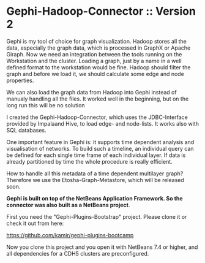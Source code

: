 Gephi-Hadoop-Connector :: Version 2
===================================

Gephi is my tool of choice for graph visualization. Hadoop stores all the data, especially the graph
data, which is processed in GraphX or Apache Giraph. Now we need an integration between the tools running on the
Workstation and the cluster. Loading a graph, just by a name in a well defined format to the workstation would be fine. Hadoop should filter the graph and before we load it, we should calculate some edge and node properties.

We can also load the graph data from Hadoop into Gephi instead of manualy handling all the files. It worked well in the beginning, but on the long run this will be no solution

I created the Gephi-Hadoop-Connector, which uses the JDBC-Interface provided by Impalaand Hive, to load edge- and node-lists. It works also with SQL databases.

One important feature in Gephi is: it supports time dependent analysis and visualisation of networks.
To build such a timeline, an individual query can be defined for each single time frame of each individual layer.
If data is already partitioned by time the whole procedure is really efficient. 

How to handle all this metadata of a time dependent multilayer graph? 
Therefore we use the Etosha-Graph-Metastore, which will be released soon.

<b>Gephi is built on top of the NetBeans Application Framework. So the connector was also built as a NetBeans project</b>.

First you need the "Gephi-Plugins-Bootstrap" project. Please clone it or check it out from here:

  https://github.com/kamir/gephi-plugins-bootcamp

Now you clone this project and you open it with NetBeans 7.4 or higher, and all dependencies for a CDH5 clusters are preconfigured.

